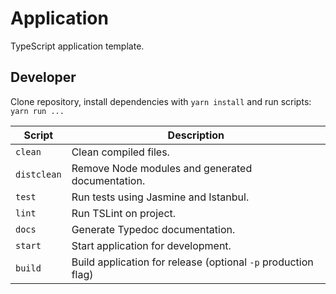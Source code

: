 # Application

TypeScript application template.

## Developer

Clone repository, install dependencies with `yarn install` and run scripts: `yarn run ...`

| Script      | Description                                                   |
| ----------- | ------------------------------------------------------------- |
| `clean`     | Clean compiled files.                                         |
| `distclean` | Remove Node modules and generated documentation.              |
| `test`      | Run tests using Jasmine and Istanbul.                         |
| `lint`      | Run TSLint on project.                                        |
| `docs`      | Generate Typedoc documentation.                               |
| `start`     | Start application for development.                            |
| `build`     | Build application for release (optional `-p` production flag) |
